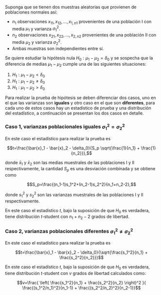 Suponga que se tienen dos muestras aleatorias que provienen de poblaciones normales así:

- $n_1$ observaciones $x_{11}, x_{12}, \ldots, x_{1,n1}$ provenientes de una población I con media $\mu_1$ y varianza $\sigma^2_1$. 
- $n_2$ observaciones $x_{21}, x_{22}, \ldots, x_{2,n2}$ provenientes de una población II con media $\mu_2$ y varianza $\sigma^2_2$.
- Ambas muestras son independientes entre sí.

Se quiere estudiar la hipótesis nula $H_0: \mu_1 - \mu_2 = \delta_0$ y se sospecha que la diferencia de medias $\mu_1 - \mu_2$ cumple una de las siguientes situaciones:

1. $H_1: \mu_1 - \mu_2 < \delta_0$
2. $H_1: \mu_1 - \mu_2 \neq \delta_0$
3. $H_1: \mu_1 - \mu_2 > \delta_0$

Para realizar la prueba de hipótesis se deben diferenciar dos casos, uno en el que las varianzas son **iguales** y otro caso en el que son **diferentes**, para cada uno de estos casos hay un estadístico de prueba y una distribución del estadístico, a continuación se presentan los dos casos en detalle.

### Caso 1, varianzas poblacionales iguales $\sigma_1^2 = \sigma_2^2$
En este caso el estadístico para realizar la prueba es

$$t=\frac{\bar{x}_1 - \bar{x}_2 - \delta_0}{S_p \sqrt{\frac{1}{n_1} + \frac{1}{n_2}}},$$

donde $\bar{x}_1$ y $\bar{x}_2$ son las medias muestrales de las poblaciones I y II respectivamente, la cantidad $S_p$ es una desviación combinada y se obtiene como

$$S_p=\frac{(n_1-1)s_1^2+(n_2-1)s_2^2}{n_1+n_2-2},$$

donde $s_1^2$ y $s_2^2$ son las varianzas muestrales de las poblaciones I y II respectivamente.

En este caso el estadístico $t$, bajo la suposición de que $H_0$ es verdadera, tiene distribución $t$-student con $n_1+n_2-2$ grados de libertad.


### Caso 2, varianzas poblacionales diferentes $\sigma_1^2 \neq \sigma_2^2$
En este caso el estadístico para realizar la prueba es 

$$t=\frac{\bar{x}_1 - \bar{x}_2 - \delta_0}{\sqrt{\frac{s_1^2}{n_1} + \frac{s_2^2}{n_2}}}$$

En este caso el estadístico $t$, bajo la suposición de que $H_0$ es verdadera, tiene distribución $t$-student con $v$ grados de libertad calculados como:

$$v=\frac{ \left( \frac{s_1^2}{n_1} + \frac{s_2^2}{n_2} \right)^2 }{ \frac{(s_1^2/n_1)^2}{n_1-1} + \frac{(s_2^2/n_2)^2}{n_2-1}}$$
